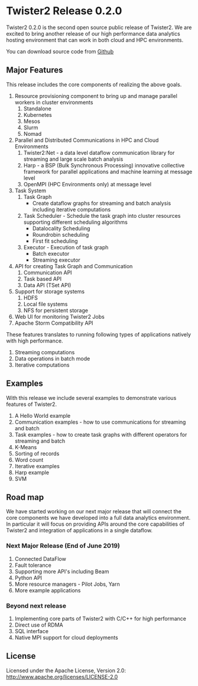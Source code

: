# Twister2 Release 0.2.0

Twister2 0.2.0 is the second open source public release of Twister2. We are excited to bring another release of our 
high performance data analytics hosting environment that can work in both cloud and HPC environments. 

You can download source code from [Github](https://github.com/DSC-SPIDAL/twister2/releases)

## Major Features

This release includes the core components of realizing the above goals. 

1. Resource provisioning component to bring up and manage parallel workers in cluster environments
    1. Standalone
    2. Kubernetes
    3. Mesos
    4. Slurm 
    5. Nomad
2. Parallel and Distributed Communications in HPC and Cloud Environments
    1. Twister2:Net - a data level dataflow communication library for streaming and large scale batch analysis
    2. Harp - a BSP (Bulk Synchronous Processing) innovative collective framework for parallel applications and machine learning at message level
    3. OpenMPI (HPC Environments only) at message level
3. Task System
    1. Task Graph 
       * Create dataflow graphs for streaming and batch analysis including iterative computations 
    2. Task Scheduler - Schedule the task graph into cluster resources supporting different scheduling algorithms
       * Datalocality Scheduling
       * Roundrobin scheduling
       * First fit scheduling
    3. Executor - Execution of task graph     
       * Batch executor
       * Streaming executor
4. API for creating Task Graph and Communication
    1. Communication API
    2. Task based API
    3. Data API (TSet API)
5. Support for storage systems
    1. HDFS
    2. Local file systems
    3. NFS for persistent storage
6. Web UI for monitoring Twister2 Jobs
7. Apache Storm Compatibility API
    
These features translates to running following types of applications natively with high performance.

1. Streaming computations
2. Data operations in batch mode
3. Iterative computations

## Examples

With this release we include several examples to demonstrate various features of Twister2.

1. A Hello World example
2. Communication examples - how to use communications for streaming and batch
3. Task examples - how to create task graphs with different operators for streaming and batch
4. K-Means 
5. Sorting of records
6. Word count 
7. Iterative examples
8. Harp example
9. SVM

## Road map

We have started working on our next major release that will connect the core components we have developed 
into a full data analytics environment. In particular it will focus on providing APIs around the core
capabilities of Twister2 and integration of applications in a single dataflow. 

### Next Major Release (End of June 2019)

1. Connected DataFlow
2. Fault tolerance
3. Supporting more API's including Beam  
4. Python API
6. More resource managers - Pilot Jobs, Yarn
7. More example applications

### Beyond next release

1. Implementing core parts of Twister2 with C/C++ for high performance 
3. Direct use of RDMA
5. SQL interface 
6. Native MPI support for cloud deployments

## License

Licensed under the Apache License, Version 2.0: http://www.apache.org/licenses/LICENSE-2.0
